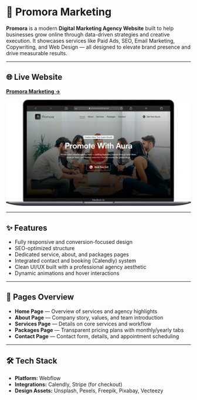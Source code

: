 # 🧭 Promora Marketing

**Promora** is a modern **Digital Marketing Agency Website** built to help businesses grow online through data-driven strategies and creative execution.
It showcases services like Paid Ads, SEO, Email Marketing, Copywriting, and Web Design — all designed to elevate brand presence and drive measurable results.

---

## 🌐 Live Website

**[Promora Marketing →](https://www.promoramarketing.com)**

![Demo](./demo.png)

---

## ✨ Features

* Fully responsive and conversion-focused design
* SEO-optimized structure
* Dedicated service, about, and packages pages
* Integrated contact and booking (Calendly) system
* Clean UI/UX built with a professional agency aesthetic
* Dynamic animations and hover interactions

---

## 📄 Pages Overview

* **Home Page** — Overview of services and agency highlights
* **About Page** — Company story, values, and team introduction
* **Services Page** — Details on core services and workflow
* **Packages Page** — Transparent pricing plans with monthly/yearly tabs
* **Contact Page** — Contact form, details, and appointment scheduling

---

## 🛠️ Tech Stack

* **Platform:** Webflow
* **Integrations:** Calendly, Stripe (for checkout)
* **Design Assets:** Unsplash, Pexels, Freepik, Pixabay, Vecteezy
